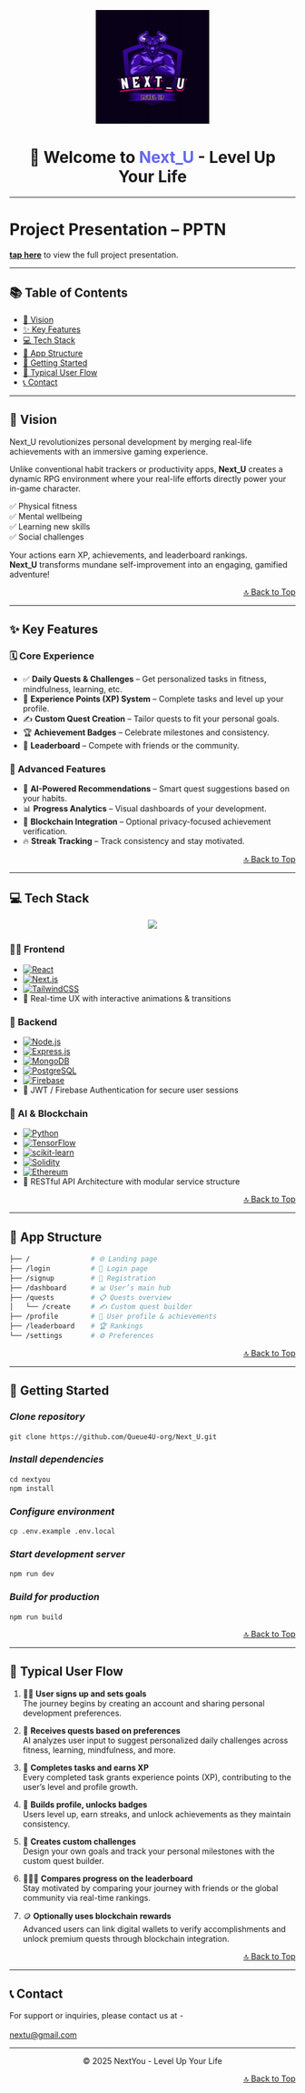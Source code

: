 <p align="center">
  <img src="./src/assets/Logo.png" alt="NextYou Logo" width="200" height="200"/>
</p>

<h1 align="center">🚀 Welcome to <span style="color:#6366F1">Next_U</span> - Level Up Your Life</h1>

---

# Project Presentation – PPTN

[**tap here**](https://nextu.my.canva.site/) to view the full project presentation.

---

## 📚 Table of Contents

- [🌟 Vision](#-vision)
- [✨ Key Features](#-key-features)
- [💻 Tech Stack](#-tech-stack)
- [📱 App Structure](#-app-structure)
- [🚦 Getting Started](#-getting-started)
- [🔄 Typical User Flow](#-typical-user-flow)
- [📞 Contact](#-contact)

---

## 🌟 Vision

Next_U revolutionizes personal development by merging real-life achievements with an immersive gaming experience.

Unlike conventional habit trackers or productivity apps, **Next_U** creates a dynamic RPG environment where your real-life efforts directly power your in-game character.

✅ Physical fitness  
✅ Mental wellbeing  
✅ Learning new skills  
✅ Social challenges

Your actions earn XP, achievements, and leaderboard rankings.  
**Next_U** transforms mundane self-improvement into an engaging, gamified adventure!

<p align="right"><a href="#-table-of-contents">🔝 Back to Top</a></p>

---

## ✨ Key Features

### 🗓️ Core Experience
- ✅ **Daily Quests & Challenges** – Get personalized tasks in fitness, mindfulness, learning, etc.
- 🌟 **Experience Points (XP) System** – Complete tasks and level up your profile.
- ✍️ **Custom Quest Creation** – Tailor quests to fit your personal goals.
- 🏆 **Achievement Badges** – Celebrate milestones and consistency.
- 🥇 **Leaderboard** – Compete with friends or the community.

### 🤖 Advanced Features
- 🤯 **AI-Powered Recommendations** – Smart quest suggestions based on your habits.
- 📊 **Progress Analytics** – Visual dashboards of your development.
- 🔐 **Blockchain Integration** – Optional privacy-focused achievement verification.
- 🔥 **Streak Tracking** – Track consistency and stay motivated.

<p align="right"><a href="#-table-of-contents">🔝 Back to Top</a></p>

---

## 💻 Tech Stack

<div align="center">
  <img src="https://skillicons.dev/icons?i=react,nextjs,tailwind,nodejs,express,mongodb,postgres,firebase,python,tensorflow,sklearn,solidity,ethereum&theme=dark&perline=6" />
</div>

### 🧑‍💻 Frontend
- [![React](https://img.shields.io/badge/-React.js-61DAFB?style=for-the-badge&logo=react&logoColor=black)](https://reactjs.org/)
- [![Next.js](https://img.shields.io/badge/-Next.js-000000?style=for-the-badge&logo=next.js&logoColor=white)](https://nextjs.org/)
- [![TailwindCSS](https://img.shields.io/badge/-TailwindCSS-06B6D4?style=for-the-badge&logo=tailwind-css&logoColor=white)](https://tailwindcss.com/)
- 💫 Real-time UX with interactive animations & transitions

### 🔧 Backend
- [![Node.js](https://img.shields.io/badge/-Node.js-339933?style=for-the-badge&logo=node.js&logoColor=white)](https://nodejs.org/)
- [![Express.js](https://img.shields.io/badge/-Express.js-000000?style=for-the-badge&logo=express&logoColor=white)](https://expressjs.com/)
- [![MongoDB](https://img.shields.io/badge/-MongoDB-47A248?style=for-the-badge&logo=mongodb&logoColor=white)](https://www.mongodb.com/)
- [![PostgreSQL](https://img.shields.io/badge/-PostgreSQL-4169E1?style=for-the-badge&logo=postgresql&logoColor=white)](https://www.postgresql.org/)
- [![Firebase](https://img.shields.io/badge/-Firebase-FFCA28?style=for-the-badge&logo=firebase&logoColor=black)](https://firebase.google.com/)
- 🔐 JWT / Firebase Authentication for secure user sessions

### 🧠 AI & Blockchain
- [![Python](https://img.shields.io/badge/-Python-3776AB?style=for-the-badge&logo=python&logoColor=white)](https://www.python.org/)
- [![TensorFlow](https://img.shields.io/badge/-TensorFlow-FF6F00?style=for-the-badge&logo=tensorflow&logoColor=white)](https://www.tensorflow.org/)
- [![scikit-learn](https://img.shields.io/badge/-scikit--learn-F7931E?style=for-the-badge&logo=scikit-learn&logoColor=white)](https://scikit-learn.org/)
- [![Solidity](https://img.shields.io/badge/-Solidity-363636?style=for-the-badge&logo=solidity&logoColor=white)](https://docs.soliditylang.org/)
- [![Ethereum](https://img.shields.io/badge/-Ethereum-3C3C3D?style=for-the-badge&logo=ethereum&logoColor=white)](https://ethereum.org/)
- 📡 RESTful API Architecture with modular service structure

<p align="right"><a href="#-table-of-contents">🔝 Back to Top</a></p>

---


## 📱 App Structure

```bash
├── /               # 🌐 Landing page
├── /login          # 🔐 Login page
├── /signup         # 📝 Registration
├── /dashboard      # 📊 User’s main hub
├── /quests         # 📋 Quests overview
│   └── /create     # ✍️ Custom quest builder
├── /profile        # 🧑 User profile & achievements
├── /leaderboard    # 🏆 Rankings
└── /settings       # ⚙️ Preferences
```
<p align="right"><a href="#-table-of-contents">🔝 Back to Top</a></p>

---

## 🚦 Getting Started

### ***Clone repository*** <br>
```
git clone https://github.com/Queue4U-org/Next_U.git
```

### ***Install dependencies*** <br>
```
cd nextyou
npm install
```

### ***Configure environment*** <br>
```
cp .env.example .env.local
``` 

### ***Start development server*** <br>
```
npm run dev
```

### ***Build for production*** <br>
```
npm run build
```
<p align="right"><a href="#-table-of-contents">🔝 Back to Top</a></p>

---

## 🔄 Typical User Flow

1. 🧑‍💼 **User signs up and sets goals**  
   The journey begins by creating an account and sharing personal development preferences.

2. 🧠 **Receives quests based on preferences**  
   AI analyzes user input to suggest personalized daily challenges across fitness, learning, mindfulness, and more.

3. 🎯 **Completes tasks and earns XP**  
   Every completed task grants experience points (XP), contributing to the user’s level and profile growth.

4. 🧱 **Builds profile, unlocks badges**  
   Users level up, earn streaks, and unlock achievements as they maintain consistency.

5. 🔨 **Creates custom challenges**  
   Design your own goals and track your personal milestones with the custom quest builder.

6. 🧑‍🤝‍🧑 **Compares progress on the leaderboard**  
   Stay motivated by comparing your journey with friends or the global community via real-time rankings.

7. 🪙 **Optionally uses blockchain rewards**  
   Advanced users can link digital wallets to verify accomplishments and unlock premium quests through blockchain integration.

<p align="right"><a href="#-table-of-contents">🔝 Back to Top</a></p>

---

## 📞 Contact
For support or inquiries, please contact us at - <br/></br>
nextu@gmail.com

<hr style="border-top: 0px solid #9CA3AF; width: 100%;" />
<p align="center">© 2025 NextYou - Level Up Your Life</p>

<p align="right"><a href="#-table-of-contents">🔝 Back to Top</a></p>


